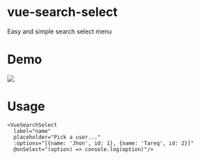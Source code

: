 # vue-search-select
Easy and simple search select menu

# Demo
![](https://j.gifs.com/jYVnOy.gif)

# Usage

```vue
<VueSearchSelect
  label="name"
  placeholder="Pick a user..."
  :options="[{name: 'Jhon', id: 1}, {name: 'Tareq', id: 2}]"
  @onSelect="(option) => console.log(option)"/>

```
